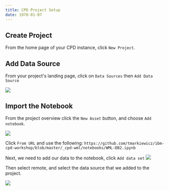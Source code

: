 ```yaml
---
title: CPD Project Setup
date: 1970-01-07
---
```

## Create Project
From the home page of your CPD instance, click `New Project`.

## Add Data Source
From your project's landing page, click on `Data Sources` then `Add Data Source`

![](assets/add-data-source.png)

## Import the Notebook
From the project overview click the `New Asset` button, and choose `Add notebook`.

![](assets/add-notebook.png)

Click `From URL` and use the following: `https://github.com/tmarkiewicz/ibm-cpd-workshop/blob/master/_cpd-wml/notebooks/WML-DB2.ipynb`

Next, we need to add our data to the notebook, click `Add data set`
![](assets/notebook-add-dataset.png)

Then select remote, and select the data source that we added to the project.

![](assets/import-data-set-notebook.png)
